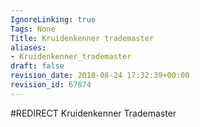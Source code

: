 ```yaml
---
IgnoreLinking: true
Tags: None
Title: Kruidenkenner trademaster
aliases:
- Kruidenkenner_trademaster
draft: false
revision_date: 2018-08-24 17:32:39+00:00
revision_id: 67874
---
```


#REDIRECT Kruidenkenner Trademaster